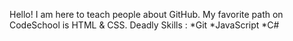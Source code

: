 Hello! I am here to teach people about GitHub.
My favorite path on CodeSchool is HTML & CSS.
Deadly Skills : 
*Git
*JavaScript
*C#